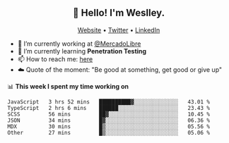 <h2 align="center">👋 Hello! I'm Weslley.</h2>
<p align="center">
  <a href="http://weslleyneri.com.br">Website</a> •
  <a href="https://twitter.com/Weslley_Neri">Twitter</a> •
  <a href="https://www.linkedin.com/in/weslley-neri-3658908b">LinkedIn</a>
</p>


- 🔭 I’m currently working at [@MercadoLibre](https://github.com/mercadolibre)
- 🌱 I’m currently learning **Penetration Testing**
- 📫 How to reach me: [here](mailto:weslley39@gmail.com)
- ☁️ Quote of the moment: "Be good at something, get good or give up"

📊 **This week I spent my time working on**
<!--START_SECTION:waka-->

```text
JavaScript   3 hrs 52 mins   ██████████▓░░░░░░░░░░░░░░   43.01 %
TypeScript   2 hrs 6 mins    ██████░░░░░░░░░░░░░░░░░░░   23.43 %
SCSS         56 mins         ██▓░░░░░░░░░░░░░░░░░░░░░░   10.45 %
JSON         34 mins         █▓░░░░░░░░░░░░░░░░░░░░░░░   06.36 %
MDX          30 mins         █▒░░░░░░░░░░░░░░░░░░░░░░░   05.56 %
Other        27 mins         █▒░░░░░░░░░░░░░░░░░░░░░░░   05.06 %
```

<!--END_SECTION:waka-->

<!-- Inspired by https://github.com/gruselhaus/gruselhaus -->